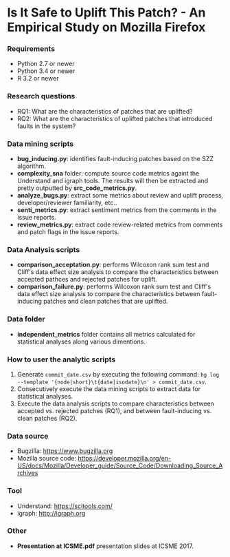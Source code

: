 # Is It Safe to Uplift This Patch? - An Empirical Study on Mozilla Firefox

### Requirements
- Python 2.7 or newer
- Python 3.4 or newer
- R 3.2 or newer

### Research questions
- RQ1: What are the characteristics of patches that are uplifted?
- RQ2: What are the characteristics of uplifted patches that introduced faults in the system?

### Data mining scripts
- **bug_inducing.py**: identifies fault-inducing patches based on the SZZ algorithm.
- **complexity_sna** folder: compute source code metrics againt the Understand and igraph tools. The results will then be extracted and pretty outputted by **src_code_metrics.py**.
- **analyze_bugs.py**: extract some metrics about review and uplift process, developer/reviewer familiarity, etc..
- **senti_metrics.py**: extract sentiment metrics from the comments in the issue reports.
- **review_metrics.py**: extract code review-related metrics from comments and patch flags in the issue reports.

### Data Analysis scripts
- **comparison_acceptation.py**: performs Wilcoxon rank sum test and Cliff's data effect size analysis to compare the characteristics between accepted pathces and rejected patches for uplift.
- **comparison_failure.py**:  performs Wilcoxon rank sum test and Cliff's data effect size analysis to compare the characteristics between fault-inducing patches and clean patches that are uplifted.

### Data folder
- **independent_metrics** folder contains all metrics calculated for statistical analyses along various dimentions.
 
### How to user the analytic scripts
1. Generate `commit_date.csv` by executing the following command: `hg log --template '{node|short}\t{date|isodate}\n' > commit_date.csv`.
2. Consecutively execute the data mining scripts to extract data for statistical analyses.
3. Execute the data analysis scripts to compare characteristics between accepted vs. rejected patches (RQ1), and between fault-inducing vs. clean patches (RQ2).

### Data source
- Bugzilla: https://www.bugzilla.org
- Mozilla source code: https://developer.mozilla.org/en-US/docs/Mozilla/Developer_guide/Source_Code/Downloading_Source_Archives

### Tool
- Understand: https://scitools.com/
- igraph: http://igraph.org

### Other
- **Presentation at ICSME.pdf** presentation slides at ICSME 2017.
